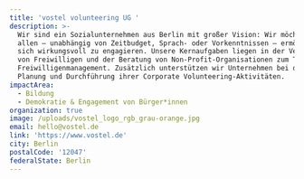 ```yaml
---
title: 'vostel volunteering UG '
description: >-
  Wir sind ein Sozialunternehmen aus Berlin mit großer Vision: Wir möchten es
  allen – unabhängig von Zeitbudget, Sprach- oder Vorkenntnissen – ermöglichen,
  sich wirkungsvoll zu engagieren. Unsere Kernaufgaben liegen in der Vermittlung
  von Freiwilligen und der Beratung von Non-Profit-Organisationen zum Thema
  Freiwilligenmanagement. Zusätzlich unterstützen wir Unternehmen bei der
  Planung und Durchführung ihrer Corporate Volunteering-Aktivitäten.
impactArea:
  - Bildung
  - Demokratie & Engagement von Bürger*innen
organization: true
image: /uploads/vostel_logo_rgb_grau-orange.jpg
email: hello@vostel.de
link: 'https://www.vostel.de'
city: Berlin
postalCode: '12047'
federalState: Berlin
---
```


